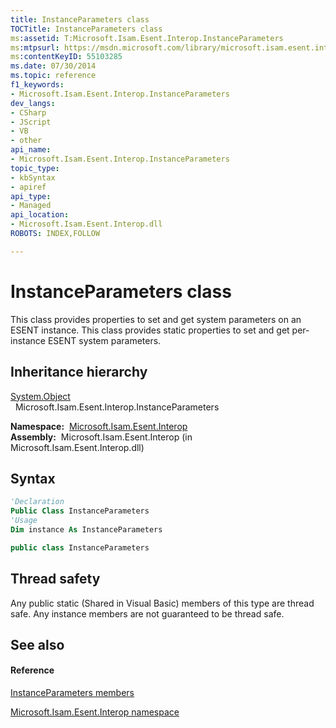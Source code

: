 ```yaml
---
title: InstanceParameters class
TOCTitle: InstanceParameters class
ms:assetid: T:Microsoft.Isam.Esent.Interop.InstanceParameters
ms:mtpsurl: https://msdn.microsoft.com/library/microsoft.isam.esent.interop.instanceparameters(v=EXCHG.10)
ms:contentKeyID: 55103285
ms.date: 07/30/2014
ms.topic: reference
f1_keywords:
- Microsoft.Isam.Esent.Interop.InstanceParameters
dev_langs:
- CSharp
- JScript
- VB
- other
api_name: 
- Microsoft.Isam.Esent.Interop.InstanceParameters
topic_type: 
- kbSyntax
- apiref
api_type: 
- Managed
api_location: 
- Microsoft.Isam.Esent.Interop.dll
ROBOTS: INDEX,FOLLOW

---
```


# InstanceParameters class

This class provides properties to set and get system parameters on an ESENT instance. This class provides static properties to set and get per-instance ESENT system parameters.

## Inheritance hierarchy

[System.Object](/dotnet/api/system.object)  
  Microsoft.Isam.Esent.Interop.InstanceParameters  

**Namespace:**  [Microsoft.Isam.Esent.Interop](./microsoft.isam.esent.interop-namespace.md)  
**Assembly:**  Microsoft.Isam.Esent.Interop (in Microsoft.Isam.Esent.Interop.dll)

## Syntax

``` vb
'Declaration
Public Class InstanceParameters
'Usage
Dim instance As InstanceParameters
```

``` csharp
public class InstanceParameters
```

## Thread safety

Any public static (Shared in Visual Basic) members of this type are thread safe. Any instance members are not guaranteed to be thread safe.

## See also

#### Reference

[InstanceParameters members](./instanceparameters-members.md)

[Microsoft.Isam.Esent.Interop namespace](./microsoft.isam.esent.interop-namespace.md)